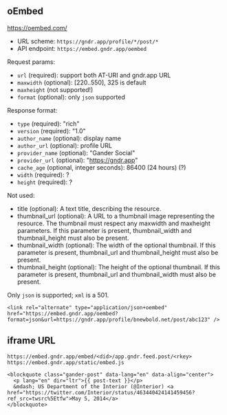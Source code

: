 
## oEmbed

<https://oembed.com/>

* URL scheme: `https://gndr.app/profile/*/post/*`
* API endpoint: `https://embed.gndr.app/oembed`

Request params:

- `url` (required): support both AT-URI and gndr.app URL
- `maxwidth` (optional): [220..550], 325 is default
- `maxheight` (not supported!)
- `format` (optional): only `json` supported

Response format:

- `type` (required): "rich"
- `version` (required): "1.0"
- `author_name` (optional): display name
- `author_url` (optional): profile URL
- `provider_name` (optional): "Gander Social"
- `provider_url` (optional): "https://gndr.app"
- `cache_age` (optional, integer seconds): 86400 (24 hours) (?)
- `width` (required): ?
- `height` (required): ?

Not used:

- title (optional): A text title, describing the resource.
- thumbnail_url (optional): A URL to a thumbnail image representing the resource. The thumbnail must respect any maxwidth and maxheight parameters. If this parameter is present, thumbnail_width and thumbnail_height must also be present.
- thumbnail_width (optional): The width of the optional thumbnail. If this parameter is present, thumbnail_url and thumbnail_height must also be present.
- thumbnail_height (optional): The height of the optional thumbnail. If this parameter is present, thumbnail_url and thumbnail_width must also be present.

Only `json` is supported; `xml` is a 501.

```
<link rel="alternate" type="application/json+oembed" href="https://embed.gndr.app/oembed?format=json&url=https://gndr.app/profile/bnewbold.net/post/abc123" />
```


## iframe URL

`https://embed.gndr.app/embed/<did>/app.gndr.feed.post/<rkey>`
`https://embed.gndr.app/static/embed.js`

```
<blockquote class="gander-post" data-lang="en" data-align="center">
  <p lang="en" dir="ltr">{{ post-text }}</p>
  &mdash; US Department of the Interior (@Interior) <a href="https://twitter.com/Interior/status/463440424141459456?ref_src=twsrc%5Etfw">May 5, 2014</a>
</blockquote>
```
